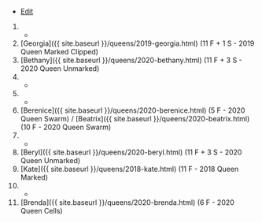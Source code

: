 * [Edit](https://github.com/joejcollins/rhapsody-angel/edit/master/_includes/apiary.md)

1. -
1. [Georgia]({{ site.baseurl }}/queens/2019-georgia.html) (11 F + 1 S - 2019 Queen Marked Clipped)
1. [Bethany]({{ site.baseurl }}/queens/2020-bethany.html) (11 F + 3 S - 2020 Queen Unmarked)
1. -
1. -
1. [Berenice]({{ site.baseurl }}/queens/2020-berenice.html) (5 F - 2020 Queen Swarm) /  [Beatrix]({{ site.baseurl }}/queens/2020-beatrix.html) (10 F - 2020 Queen Swarm)
1. -
1. [Beryl]({{ site.baseurl }}/queens/2020-beryl.html) (11 F + 3 S - 2020 Queen Unmarked)
1. [Kate]({{ site.baseurl }}/queens/2018-kate.html) (11 F - 2018 Queen Marked)
1. -
1. [Brenda]({{ site.baseurl }}/queens/2020-brenda.html) (6 F - 2020 Queen Cells)
